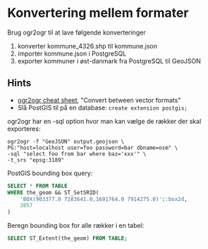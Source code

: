 # Konvertering mellem formater

Brug ogr2ogr til at lave følgende konverteringer

1. konverter kommune_4326.shp til kommune.json
2. importer kommune.json i PostgreSQL
3. exporter kommuner i øst-danmark fra PostgreSQL til GeoJSON

## Hints

* [ogr2ogr cheat sheet](https://github.com/dwtkns/gdal-cheat-sheet), "Convert between vector formats"
* Slå PostGIS til på en database: `create extension postgis;`

ogr2ogr har en -sql option hvor man kan vælge de rækker der skal exporteres:

```
ogr2ogr -f "GeoJSON" output.geojson \
PG:"host=localhost user=foo password=bar dbname=osm" \
-sql "select foo from bar where baz='xxx'" \
-t_srs "epsg:3189"
```

PostGIS bounding box query:

```sql
SELECT * FROM TABLE 
WHERE the_geom && ST_SetSRID(
    'BOX(903377.0 7283641.0,1691764.0 7914275.0)'::box2d, 
    3857
)
```

Beregn bounding box for alle rækker i en tabel:

```sql
SELECT ST_Extent(the_geom) FROM TABLE;
```
